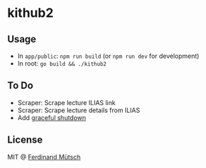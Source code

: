 # kithub2

## Usage
* In `app/public`: `npm run build` (or `npm run dev` for development)
* In root: `go build && ./kithub2` 

## To Do
* Scraper: Scrape lecture ILIAS link
* Scraper: Scrape lecture details from ILIAS
* Add [graceful shutdown](https://gin-gonic.com/docs/examples/graceful-restart-or-stop/)

## License
MIT @ [Ferdinand Mütsch](https://muetsch.io)